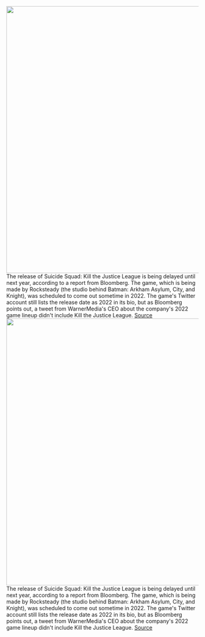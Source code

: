 <img src='https://cdn.vox-cdn.com/thumbor/ApweEu5NKBBp8ae1OEX7KJhnMXE=/0x0:1920x1080/1200x800/filters:focal(807x387:1113x693)/cdn.vox-cdn.com/uploads/chorus_image/image/70463567/hero_1920.0.jpg' width='700px' /><br/>
The release of Suicide Squad: Kill the Justice League is being delayed until next year, according to a report from Bloomberg. The game, which is being made by Rocksteady (the studio behind Batman: Arkham Asylum, City, and Knight), was scheduled to come out sometime in 2022. The game's Twitter account still lists the release date as 2022 in its bio, but as Bloomberg points out, a tweet from WarnerMedia's CEO about the company's 2022 game lineup didn't include Kill the Justice League.
<a href='https://www.theverge.com/2022/2/2/22914689/suicide-squad-kill-the-justice-league-video-game-rocksteady-delay'> Source <a/><img src='https://cdn.vox-cdn.com/thumbor/ApweEu5NKBBp8ae1OEX7KJhnMXE=/0x0:1920x1080/1200x800/filters:focal(807x387:1113x693)/cdn.vox-cdn.com/uploads/chorus_image/image/70463567/hero_1920.0.jpg' width='700px' /><br/>
The release of Suicide Squad: Kill the Justice League is being delayed until next year, according to a report from Bloomberg. The game, which is being made by Rocksteady (the studio behind Batman: Arkham Asylum, City, and Knight), was scheduled to come out sometime in 2022. The game's Twitter account still lists the release date as 2022 in its bio, but as Bloomberg points out, a tweet from WarnerMedia's CEO about the company's 2022 game lineup didn't include Kill the Justice League.
<a href='https://www.theverge.com/2022/2/2/22914689/suicide-squad-kill-the-justice-league-video-game-rocksteady-delay'> Source <a/>